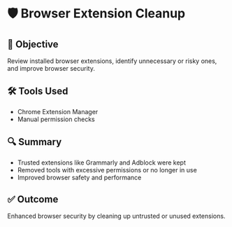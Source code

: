 #  🛡️ Browser Extension Cleanup

## 🎯 Objective
Review installed browser extensions, identify unnecessary or risky ones, and improve browser security.

## 🛠 Tools Used
- Chrome Extension Manager
- Manual permission checks

## 🔍 Summary
- Trusted extensions like Grammarly and Adblock were kept
- Removed tools with excessive permissions or no longer in use
- Improved browser safety and performance

## ✅ Outcome
Enhanced browser security by cleaning up untrusted or unused extensions.
